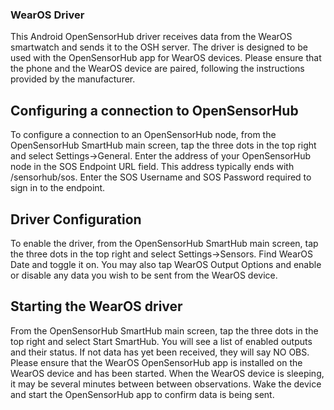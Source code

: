 ### WearOS Driver
This Android OpenSensorHub driver receives data from the WearOS smartwatch and sends it to the OSH server. The driver is designed to be used with the OpenSensorHub app for WearOS devices. Please ensure that the phone and the WearOS device are paired, following the instructions provided by the manufacturer.

## Configuring a connection to OpenSensorHub
To configure a connection to an OpenSensorHub node, from the OpenSensorHub SmartHub main screen, tap the three dots in the top right and select Settings->General. Enter the address of your OpenSensorHub node in the SOS Endpoint URL field. This address typically ends with /sensorhub/sos. Enter the SOS Username and SOS Password required to sign in to the endpoint.

## Driver Configuration
To enable the driver, from the OpenSensorHub SmartHub main screen, tap the three dots in the top right and select Settings->Sensors. Find WearOS Date and toggle it on. You may also tap WearOS Output Options and enable or disable any data you wish to be sent from the WearOS device.

## Starting the WearOS driver
From the OpenSensorHub SmartHub main screen, tap the three dots in the top right and select Start SmartHub. You will see a list of enabled outputs and their status. If not data has yet been received, they will say NO OBS. Please ensure that the WearOS OpenSensorHub app is installed on the WearOS device and has been started. When the WearOS device is sleeping, it may be several minutes between between observations. Wake the device and start the OpenSensorHub app to confirm data is being sent.